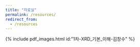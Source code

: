 ```yaml
---
title: "자료실"
permalink: /resources/
redirect_from:
  - /resources
---
```

<!-- below iframe works -->
<!-- <body>
<iframe src="/files/1차-XRD_기본_이해-김창수.pdf#toolbar=0" width="120%" height="600px" style="border: none;"></iframe> -->

<!-- <script>
        $('#iframe').ready(function() {
           setTimeout(function() {
              $('#iframe').contents().find('#download').remove();
           }, 100);
        });
</script>> -->

<!-- <script>
        document.getElementById('iframe').addEventListener('load', function() {
          const iframeDocument = this.contentDocument;
          if (iframeDocument) {
            iframeDocument.addEventListener('contextmenu', function(e) {
              e.preventDefault();
            });
          }
        });
    </script> -->

<!-- below works -->
<!-- <script>
  document.addEventListener('contextmenu', (e) => {
    const inPdf =
      e.target.closest('#viewerContainer') || e.target.closest('.pdfViewer');
    if (inPdf) e.preventDefault();
  }, { capture: true });

  document.addEventListener('keydown', (e) => {
    const k = (e.key || '').toLowerCase();
    if ((e.metaKey || e.ctrlKey) && (k === 'p' || k === 's')) {
      e.preventDefault(); e.stopPropagation();
    }
  }, { capture: true });
</script>
</body> -->

{% include pdf_images.html id:"1차-XRD_기본_이해-김창수" %}
